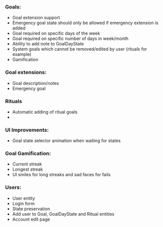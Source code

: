 ﻿### Goals:
- Goal extension support
- Emergency goal state should only be allowed if emergency extension is added
- Goal required on specific days of the week
- Goal required on specific number of days in week/month
- Ability to add note to GoalDayState
- System goals which cannot be removed/edited by user (rituals for example)
- Gamification 

### Goal extensions:
- Goal description/notes
- Emergency goal

### Rituals
- Automatic adding of ritual goals
- 
### UI Improvements:
- Goal state selector animation when waiting for states

### Goal Gamification:
- Current streak
- Longest streak
- UI smiles for long streaks and sad faces for fails 

### Users:
- User entity
- Login form
- State preservation
- Add user to Goal, GoalDayState and Ritual entities
- Account edit page